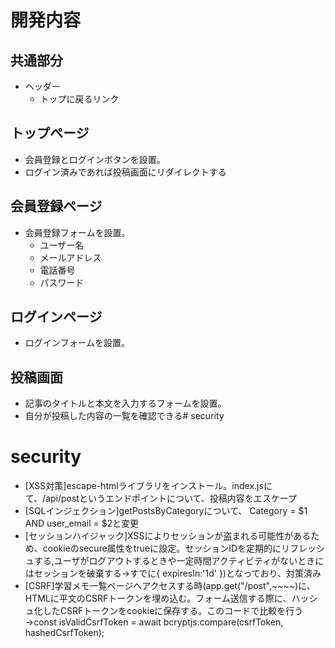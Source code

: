 # 開発内容
## 共通部分
  - ヘッダー
    - トップに戻るリンク
## トップページ 
  - 会員登録とログインボタンを設置。
  - ログイン済みであれば投稿画面にリダイレクトする
## 会員登録ページ
  - 会員登録フォームを設置。
    - ユーザー名
    - メールアドレス
    - 電話番号
    - パスワード
## ログインページ
  - ログインフォームを設置。
## 投稿画面
  - 記事のタイトルと本文を入力するフォームを設置。
  - 自分が投稿した内容の一覧を確認できる# security
# security
  -  [XSS対策]escape-htmlライブラリをインストール。index.jsにて、/api/postというエンドポイントについて、投稿内容をエスケープ
  -  [SQLインジェクション]getPostsByCategoryについて、 Category = $1 AND user_email = $2と変更
  -  [セッションハイジャック]XSSによりセッションが盗まれる可能性があるため、cookieのsecure属性をtrueに設定。セッションIDを定期的にリフレッシュする,ユーザがログアウトするときや一定時間アクティビティがないときにはセッションを破棄する→すでに{ expiresIn:'1d' })となっており、対策済み
  -  [CSRF]学習メモ一覧ページへアクセスする時(app.get("/post",~~~~)に、HTMLに平文のCSRFトークンを埋め込む。フォーム送信する際に、ハッシュ化したCSRFトークンをcookieに保存する。このコードで比較を行う→const isValidCsrfToken = await bcryptjs.compare(csrfToken, hashedCsrfToken);